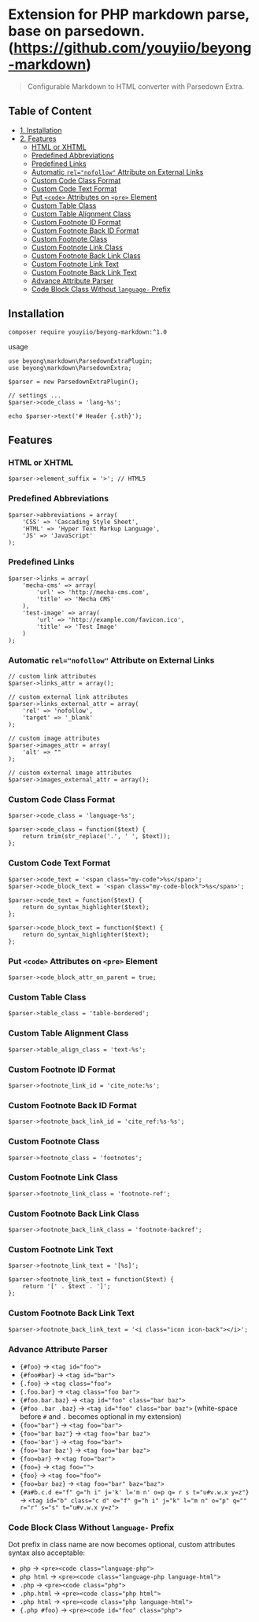 Extension for PHP markdown parse, base on parsedown. (https://github.com/youyiio/beyong-markdown)
==========================================================================

> Configurable Markdown to HTML converter with Parsedown Extra.


Table of Content
----------------

- [1. Installation](#installation)
- [2. Features](#features)
  - [HTML or XHTML](#html-or-xhtml)
  - [Predefined Abbreviations](#predefined-links)
  - [Predefined Links](#predefined-links)
  - [Automatic `rel="nofollow"` Attribute on External Links](#automatic-relnofollow-attribute-on-external-links)
  - [Custom Code Class Format](#custom-code-class-format)
  - [Custom Code Text Format](#custom-code-text-format)
  - [Put `<code>` Attributes on `<pre>` Element](#put-code-attributes-on-pre-element)
  - [Custom Table Class](#custom-table-class)
  - [Custom Table Alignment Class](#custom-table-alignment-class)
  - [Custom Footnote ID Format](#custom-footnote-id-format)
  - [Custom Footnote Back ID Format](#custom-footnote-back-id-format)
  - [Custom Footnote Class](#custom-footnote-class)
  - [Custom Footnote Link Class](#custom-footnote-link-class)
  - [Custom Footnote Back Link Class](#custom-footnote-back-link-class)
  - [Custom Footnote Link Text](#custom-footnote-link-text)
  - [Custom Footnote Back Link Text](#custom-footnote-back-link-text)
  - [Advance Attribute Parser](#advance-attribute-parser)
  - [Code Block Class Without `language-` Prefix](#code-block-class-without-language--prefix)


Installation
------------

```
composer require youyiio/beyong-markdown:^1.0
```

usage

~~~ .php
use beyong\markdown\ParsedownExtraPlugin;
use beyong\markdown\ParsedownExtra;

$parser = new ParsedownExtraPlugin();

// settings ...
$parser->code_class = 'lang-%s';

echo $parser->text('# Header {.sth}');
~~~


Features
--------

### HTML or XHTML

~~~ .php
$parser->element_suffix = '>'; // HTML5
~~~

### Predefined Abbreviations

~~~ .php
$parser->abbreviations = array(
    'CSS' => 'Cascading Style Sheet',
    'HTML' => 'Hyper Text Markup Language',
    'JS' => 'JavaScript'
);
~~~

### Predefined Links

~~~ .php
$parser->links = array(
    'mecha-cms' => array(
        'url' => 'http://mecha-cms.com',
        'title' => 'Mecha CMS'
    ),
    'test-image' => array(
        'url' => 'http://example.com/favicon.ico',
        'title' => 'Test Image'
    )
);
~~~

### Automatic `rel="nofollow"` Attribute on External Links

~~~ .php
// custom link attributes
$parser->links_attr = array();

// custom external link attributes
$parser->links_external_attr = array(
    'rel' => 'nofollow',
    'target' => '_blank'
);

// custom image attributes
$parser->images_attr = array(
    'alt' => ""
);

// custom external image attributes
$parser->images_external_attr = array();
~~~

### Custom Code Class Format

~~~ .php
$parser->code_class = 'language-%s';
~~~

~~~ .php
$parser->code_class = function($text) {
    return trim(str_replace('.', ' ', $text));
};
~~~

### Custom Code Text Format

~~~ .php
$parser->code_text = '<span class="my-code">%s</span>';
$parser->code_block_text = '<span class="my-code-block">%s</span>';
~~~

~~~ .php
$parser->code_text = function($text) {
    return do_syntax_highlighter($text);
};

$parser->code_block_text = function($text) {
    return do_syntax_highlighter($text);
};
~~~

### Put `<code>` Attributes on `<pre>` Element

~~~ .php
$parser->code_block_attr_on_parent = true;
~~~

### Custom Table Class

~~~ .php
$parser->table_class = 'table-bordered';
~~~

### Custom Table Alignment Class

~~~ .php
$parser->table_align_class = 'text-%s';
~~~

### Custom Footnote ID Format

~~~ .php
$parser->footnote_link_id = 'cite_note:%s';
~~~

### Custom Footnote Back ID Format

~~~ .php
$parser->footnote_back_link_id = 'cite_ref:%s-%s';
~~~

### Custom Footnote Class

~~~ .php
$parser->footnote_class = 'footnotes';
~~~

### Custom Footnote Link Class

~~~ .php
$parser->footnote_link_class = 'footnote-ref';
~~~

### Custom Footnote Back Link Class

~~~ .php
$parser->footnote_back_link_class = 'footnote-backref';
~~~

### Custom Footnote Link Text

~~~ .php
$parser->footnote_link_text = '[%s]';
~~~

~~~ .php
$parser->footnote_link_text = function($text) {
    return '[' . $text . ']';
};
~~~

### Custom Footnote Back Link Text

~~~ .php
$parser->footnote_back_link_text = '<i class="icon icon-back"></i>';
~~~

### Advance Attribute Parser

 - `{#foo}` → `<tag id="foo">`
 - `{#foo#bar}` → `<tag id="bar">`
 - `{.foo}` → `<tag class="foo">`
 - `{.foo.bar}` → `<tag class="foo bar">`
 - `{#foo.bar.baz}` → `<tag id="foo" class="bar baz">`
 - `{#foo .bar .baz}` → `<tag id="foo" class="bar baz">` (white-space before `#` and `.` becomes optional in my extension)
 - `{foo="bar"}` → `<tag foo="bar">`
 - `{foo="bar baz"}` → `<tag foo="bar baz">`
 - `{foo='bar'}` → `<tag foo="bar">`
 - `{foo='bar baz'}` → `<tag foo="bar baz">`
 - `{foo=bar}` → `<tag foo="bar">`
 - `{foo=}` → `<tag foo="">`
 - `{foo}` → `<tag foo="foo">`
 - `{foo=bar baz}` → `<tag foo="bar" baz="baz">`
 - `{#a#b.c.d e="f" g="h i" j='k' l='m n' o=p q= r s t="u#v.w.x y=z"}` → `<tag id="b" class="c d" e="f" g="h i" j="k" l="m n" o="p" q="" r="r" s="s" t="u#v.w.x y=z">`

### Code Block Class Without `language-` Prefix

Dot prefix in class name are now becomes optional, custom attributes syntax also acceptable:

 - `php` → `<pre><code class="language-php">`
 - `php html` → `<pre><code class="language-php language-html">`
 - `.php` → `<pre><code class="php">`
 - `.php.html` → `<pre><code class="php html">`
 - `.php html` → `<pre><code class="php language-html">`
 - `{.php #foo}` → `<pre><code id="foo" class="php">`